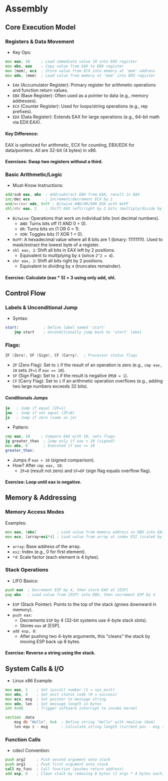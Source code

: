 # Assembly
## Core Execution Model
### Registers & Data Movement
- Key Ops:
```asm
mov eax, 10     ; Load immediate value 10 into EAX register 
mov ebx, eax    ; Copy value from EAX to EBX register  
mov [mem], ecx  ; Store value from ECX into memory at 'mem' address
mov edx, [mem]  ; Load value from memory at 'mem' into EDX register  
```
- `EAX` (Accumulator Register): Primary register for arithmetic operations and function return values.
- `EBX` (Base Register): Often used as a pointer to data (e.g., memory addresses).
- `ECX` (Counter Register): Used for loops/string operations (e.g., rep prefixes).
- `EDX` (Data Register): Extends EAX for large operations (e.g., 64-bit math via EDX:EAX).
#### Key Difference:
EAX is optimized for arithmetic, ECX for counting, EBX/EDX for data/pointers. All are 32-bit (4 bytes) in x86.
#### Exercises: Swap two registers without a third.
### Basic Arithmetic/Logic
- Must-Know Instructions:
```asm
add/sub eax, ebx  ; Add/subtract EBX from EAX, result in EAX  
inc/dec ecx       ; Increment/decrement ECX by 1  
and/or/xor edx, 0xFF ; Bitwise AND/OR/XOR EDX with 0xFF 
shl/shr eax, 2    ; Shift EAX left/right by 2 bits (multiply/divide by 4)   
```
- `Bitwise`: Operations that work on individual bits (not decimal numbers).
  - `AND`: Turns bits off (1 AND 0 = 0).
  - `OR`: Turns bits on (1 OR 0 = 1).
  - `XOR`: Toggles bits (1 XOR 1 = 0).
- `0xFF`: A hexadecimal value where all 8 bits are 1 (binary: 11111111). Used to mask/extract the lowest byte of a register.
- `shl eax, 2`: Shift all bits in EAX left by 2 positions.
  - Equivalent to multiplying by `4` (since `2^2 = 4`).
- `shr eax, 2`: Shift all bits right by 2 positions.
  - Equivalent to dividing by `4` (truncates remainder).
#### Exercise: Calculate (eax * 5) + 3 using only add, shl.
## Control Flow
### Labels & Unconditional Jump
- Syntax:
```asm
start:           ; Define label named 'start'  
    jmp start    ; Unconditionally jump back to 'start' label  
```  
### Flags:
```asm
ZF (Zero), SF (Sign), CF (Carry).  ; Processor status flags
```
- `ZF` (Zero Flag): Set to `1` if the result of an operation is zero (e.g., `cmp eax, 10` sets `ZF=1` if `eax == 10`).
- `SF` (Sign Flag): Set to `1` if the result is negative (`MSB = 1`).
- `CF` (Carry Flag): Set to `1` if an arithmetic operation overflows (e.g., adding two large numbers exceeds 32 bits).
#### Conditionals Jumps
```asm
je   ; Jump if equal (ZF=1)
jne  ; Jump if not equal (ZF=0)
jz   ; Jump if zero (same as je)
```
- Pattern:
```asm
cmp eax, 10     ; Compare EAX with 10, sets flags  
jg greater_than  ; Jump only if eax > 10 (signed)
mov ebx, 0       ; Executed if eax <= 10
greater_than:
```
- Jumps if `eax > 10` (signed comparison).
- How? After `cmp eax, 10`:
  - `ZF=0` (result not zero) and `SF=OF` (sign flag equals overflow flag).
#### Exercise: Loop until eax is negative.
## Memory & Addressing
### Memory Access Modes
Examples:
```asm
mov eax, [ebx]         ; Load value from memory address in EBX into EAX  
mov ecx, [array+esi*4] ; Load value from array at index ESI (scaled by 4)   
```
- `array`: Base address of the array.
- `esi`: Index (e.g., 0 for first element).
- `*4`: Scale factor (each element is 4 bytes).
### Stack Operations
- LIFO Basics:
```asm
push eax  ; Decrement ESP by 4, then store EAX at [ESP]  
pop ebx   ; Load value from [ESP] into EBX, then increment ESP by 4  
```
- `ESP` (Stack Pointer): Points to the top of the stack (grows downward in memory).
- `push eax`:
  - Decrements `ESP` by 4 (32-bit systems use 4-byte stack slots).
  - Stores `eax` at [ESP].
- `add esp, 8`:
  - After pushing two 4-byte arguments, this "cleans" the stack by moving ESP back up 8 bytes.
#### Exercise: Reverse a string using the stack.
## System Calls & I/O
- Linux x86 Example:
```asm
mov eax, 1    ; Set syscall number (1 = sys_exit)  
mov ebx, 0    ; Set exit status code (0 = success)  
mov ecx, msg  ; Set pointer to message string  
mov edx, len  ; Set message length in bytes  
int 0x80      ; Trigger software interrupt to invoke kernel  

section .data  
    msg db "Hello", 0xA  ; Define string "Hello" with newline (0xA)  
    len equ $ - msg      ; Calculate string length (current pos - msg start)  
```
### Function Calls
- cdecl Convention:
```asm
push arg2     ; Push second argument onto stack  
push arg1     ; Push first argument onto stack  
call my_func  ; Call function (pushes return address)  
add esp, 8    ; Clean stack by removing 8 bytes (2 args * 4 bytes each)   
```





